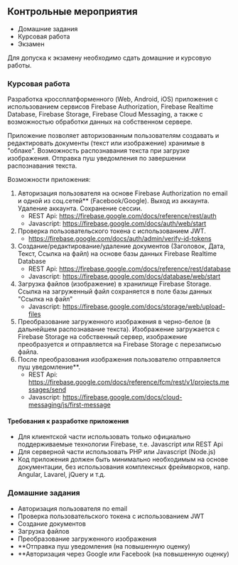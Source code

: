 ## Контрольные мероприятия
- Домашние задания
- Курсовая работа
- Экзамен

Для допуска к экзамену необходимо сдать домашние и курсовую работы.

### Курсовая работа
Разработка кроссплатформенного (Web, Android, iOS) приложения с использованием сервисов Firebase Authorization, Firebase Realtime Database, Firebase Storage, Firebase Cloud Messaging, а также с возможностью обработки данных на собственном сервере.

Приложение позволяет авторизованным пользователям создавать и редактировать документы (текст или изображение) хранимые в "облаке". Возможность распознавания текста при загрузке изображения. Отправка пуш уведомления по завершении распознавания текста.

Возможности приложения:
 1. Авторизация пользователя на основе Firebase Authorization по email и одной из соц.сетей** (Facebook/Google). Выход из аккаунта. Удаление аккаунта. Сохранение сессии.
    - REST Api: https://firebase.google.com/docs/reference/rest/auth
    - Javascript: https://firebase.google.com/docs/auth/web/start 
 2. Проверка пользовательского токена с использованием JWT.
    - https://firebase.google.com/docs/auth/admin/verify-id-tokens
 3. Создание/редактирование/удаление документов (Заголовок, Дата, Текст, Ссылка на файл) на основе базы данных Firebase Realtime Database
    - REST Api: https://firebase.google.com/docs/reference/rest/database
    - Javascript: https://firebase.google.com/docs/database/web/start
 4. Загрузка файлов (изображение) в хранилище Firebase Storage. Ссылка на загруженный файл сохраняется в поле базы данных "Ссылка на файл"
    - Javascript: https://firebase.google.com/docs/storage/web/upload-files
 5. Преобразование загруженного изображения в черно-белое (в дальнейшем распознавание текста). Изображение загружается с Firebase Storage на собственный сервер, изображение преобразуется и отправляется на Firebase Storage с перезаписью файла.
 6. После преобразования изображения пользователю отправляется пуш уведомление**.
    - REST Api: https://firebase.google.com/docs/reference/fcm/rest/v1/projects.messages/send
    - Javascript: https://firebase.google.com/docs/cloud-messaging/js/first-message
 
#### Требования к разработке приложения
- Для клиентской части использовать только официально поддерживаемые технологии Firebase, т.е. Javascript или REST Api
- Для серверной части использовать PHP или Javascript (Node.js)
- Код приложения должен быть минимально необходимым на основе документации, без использования комплексных фреймворков, напр. Angular, Lavarel, jQuery и т.д.

### Домашние задания
- Авторизация пользователя по email
- Проверка пользовательского токена с использованием JWT
- Создание документов
- Загрузка файлов
- Преобразование загруженного изображения
- **Отправка пуш уведомления (на повышенную оценку)
- **Авторизация через Google или Facebook (на повышенную оценку)
